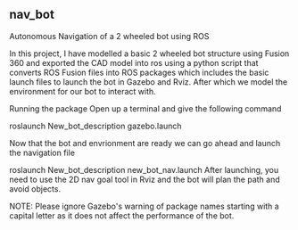 ## nav_bot
Autonomous Navigation of a 2 wheeled bot using ROS 

In this project, I have modelled a basic 2 wheeled bot structure using Fusion 360 and exported the CAD model into ros using a python script that converts ROS Fusion files into ROS packages which includes the basic launch files to launch the bot in Gazebo and Rviz. After which we model the environment for our bot to interact with.


Running the package 
Open up a terminal and give the following command

roslaunch New_bot_description gazebo.launch 

Now that the bot and envrionment are ready we can go ahead and launch the navigation file

roslaunch New_bot_description new_bot_nav.launch 
After launching, you need to use the 2D nav goal tool in Rviz and the bot will plan the path and avoid objects. 

NOTE: Please ignore Gazebo's warning of package names starting with a capital letter as it does not affect the performance of the bot. 
